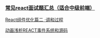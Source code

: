 ### [常见react面试题汇总（适合中级前端）](https://segmentfault.com/a/1190000016885832)

 [React组件优化篇二 ·调和过程](https://www.jianshu.com/p/c5b0db669fa0)

[动画浅析REACT事件系统和源码](https://www.lzane.com/tech/react-event-system-and-source-code/)

